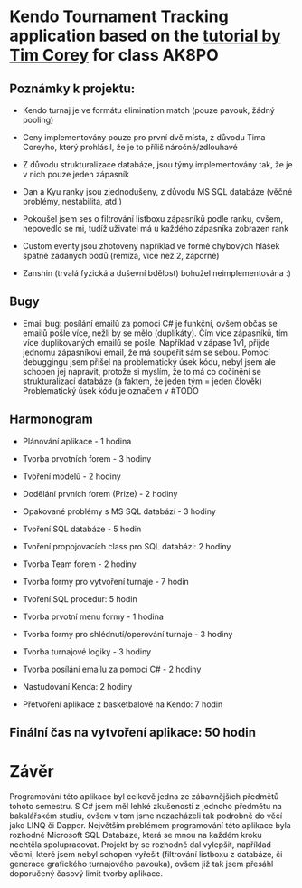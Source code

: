 # Kendo Tournament Tracking application based on the [tutorial by Tim Corey](https://www.youtube.com/watch?v=wfWxdh-_k_4) for class AK8PO
## Poznámky k projektu:


- Kendo turnaj je ve formátu elimination match (pouze pavouk, žádný pooling)

- Ceny implementovány pouze pro první dvě místa, z důvodu Tima Coreyho, který prohlásil, že je to příliš náročné/zdlouhavé

- Z důvodu strukturalizace databáze, jsou týmy implementovány tak, že je v nich pouze jeden zápasník

- Dan a Kyu ranky jsou zjednodušeny, z důvodu MS SQL databáze (věčné problémy, nestabilita, atd.)

- Pokoušel jsem ses o filtrování listboxu zápasníků podle ranku, ovšem, nepovedlo se mi, tudíž uživatel má u každého zápasníka zobrazen rank

- Custom eventy jsou zhotoveny například ve formě chybových hlášek špatně zadaných bodů (remíza, více než 2, záporné)

- Zanshin (trvalá fyzická a duševní bdělost) bohužel neimplementována :)

## Bugy

- Email bug: posílání emailů za pomoci C# je funkční, ovšem občas se emailů pošle více, nežli by se mělo (duplikáty). Čím více zápasníků, tím více duplikovaných emailů se pošle. Například v zápase 1v1, přijde jednomu zápasníkovi email, že má soupeřit sám se sebou. Pomocí debuggingu jsem přišel na problematický úsek kódu, nebyl jsem ale schopen jej napravit, protože si myslím, že to má co dočinění se strukturalizací databáze (a faktem, že jeden tým = jeden člověk) Problematický úsek kódu je označem v #TODO

## Harmonogram

- Plánování aplikace - 1 hodina

- Tvorba prvotních forem - 3 hodiny

- Tvoření modelů - 2 hodiny

- Dodělání prvních forem (Prize) - 2 hodiny

- Opakované problémy s MS SQL databází - 3 hodiny

- Tvoření SQL databáze - 5 hodin

- Tvoření propojovacích class pro SQL databázi: 2 hodiny

- Tvorba Team forem - 2 hodiny 

- Tvorba formy pro vytvoření turnaje - 7 hodin 

- Tvoření SQL procedur: 5 hodin

- Tvorba prvotní menu formy - 1 hodina

- Tvorba formy pro shlédnutí/operování turnaje - 3 hodiny

- Tvorba turnajové logiky - 3 hodiny

- Tvorba posílání emailu za pomoci C# - 2 hodiny

- Nastudování Kenda: 2 hodiny

- Přetvoření aplikace z basketbalové na Kendo: 7 hodin

## Finální čas na vytvoření aplikace: 50 hodin

# Závěr

Programování této aplikace byl celkově jedna ze zábavnějších předmětů tohoto semestru. S C# jsem měl lehké zkušenosti z jednoho předmětu na bakalářském studiu, ovšem v tom jsme nezacházeli tak podrobně do věcí jako LINQ či Dapper. Největším problémem programování této aplikace byla rozhodně Microsoft SQL Databáze, která se mnou na každém kroku nechtěla spolupracovat. Projekt by se rozhodně dal vylepšit, například věcmi, které jsem nebyl schopen vyřešit (filtrování listboxu z databáze, či generace grafického turnajového pavouka), ovšem již tak jsem přesáhl doporučený časový limit tvorby aplikace. 




























